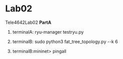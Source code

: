 # Lab02
Tele4642Lab02
**PartA**
1. terminalA: ryu-manager testryu.py

2. terminalB: sudo python3 fat_tree_topology.py --k 6

3. terminalB:mininet> pingall